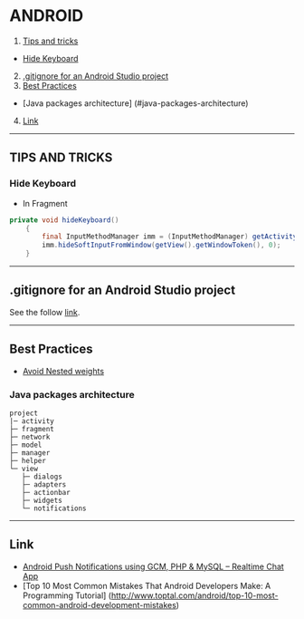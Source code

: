 # ANDROID
1. [Tips and tricks](#tips-and-tricks)
 * [Hide Keyboard](#hide-keyboard) 
2. [.gitignore for an Android Studio project](#gitignore-for-an-android-studio-project)
3. [Best Practices](#best-practices)
  * [Java packages architecture] (#java-packages-architecture)
4. [Link](#link) 


---
## TIPS AND TRICKS
### Hide Keyboard
* In Fragment
``` java
private void hideKeyboard()
    {
        final InputMethodManager imm = (InputMethodManager) getActivity().getSystemService(Context.INPUT_METHOD_SERVICE);
        imm.hideSoftInputFromWindow(getView().getWindowToken(), 0);
    }
```

---

## .gitignore for an Android Studio project
See the follow [link](https://github.com/github/gitignore/blob/master/Android.gitignore).

---

## Best Practices

+ [Avoid Nested weights](http://www.rapidvaluesolutions.com/tech_blog/best-practices-for-android-user-interface/)

### Java packages architecture
```
project
|─ activity
├─ fragment
├─ network
├─ model
├─ manager
├─ helper
└─ view
   ├─ dialogs
   ├─ adapters
   ├─ actionbar
   ├─ widgets
   └─ notifications
```


---

## Link
* [Android Push Notifications using GCM, PHP & MySQL – Realtime Chat App](http://www.androidhive.info/2016/02/android-push-notifications-using-gcm-php-mysql-realtime-chat-app-part-1/)
* [Top 10 Most Common Mistakes That Android Developers Make: A Programming Tutorial] (http://www.toptal.com/android/top-10-most-common-android-development-mistakes)
